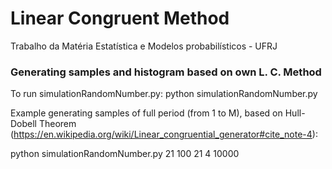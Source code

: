# Linear Congruent Method
Trabalho da Matéria Estatística e Modelos probabilísticos - UFRJ


### Generating samples and histogram based on own L. C. Method
To run simulationRandomNumber.py:
python simulationRandomNumber.py <a> <M> <c> <seed> <n of samples>

Example generating samples of full period (from 1 to M), based on Hull-Dobell Theorem (https://en.wikipedia.org/wiki/Linear_congruential_generator#cite_note-4):

python simulationRandomNumber.py 21 100 21 4 10000

